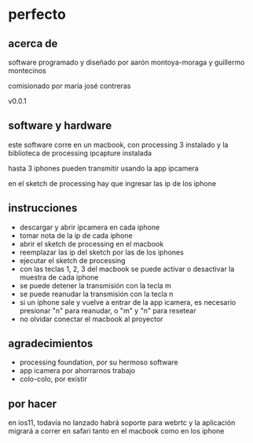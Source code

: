 # perfecto

## acerca de

software programado y diseñado por aarón montoya-moraga y guillermo montecinos

comisionado por maría josé contreras

v0.0.1

## software y hardware

este software corre en un macbook, con processing 3 instalado y la biblioteca de processing ipcapture instalada

 hasta 3 iphones pueden transmitir usando la app ipcamera

en el sketch de processing hay que ingresar las ip de los iphone

## instrucciones

* descargar y abrir ipcamera en cada iphone
* tomar nota de la ip de cada iphone
* abrir el sketch de processing en el macbook
* reemplazar las ip del sketch por las de los iphones
* ejecutar el sketch de processing
* con las teclas 1, 2, 3 del macbook se puede activar o desactivar la muestra de cada iphone
* se puede detener la transmisión con la tecla m
* se puede reanudar la transmisión con la tecla n
* si un iphone sale y vuelve a entrar de la app icamera, es necesario
presionar "n" para reanudar, o "m" y "n" para resetear
* no olvidar conectar el macbook al proyector

## agradecimientos

* processing foundation, por su hermoso software
* app icamera por ahorrarnos trabajo
* colo-colo, por existir


## por hacer

en ios11, todavía no lanzado habrá soporte para webrtc y la aplicación migrará a correr en safari tanto en el macbook como en los iphone
